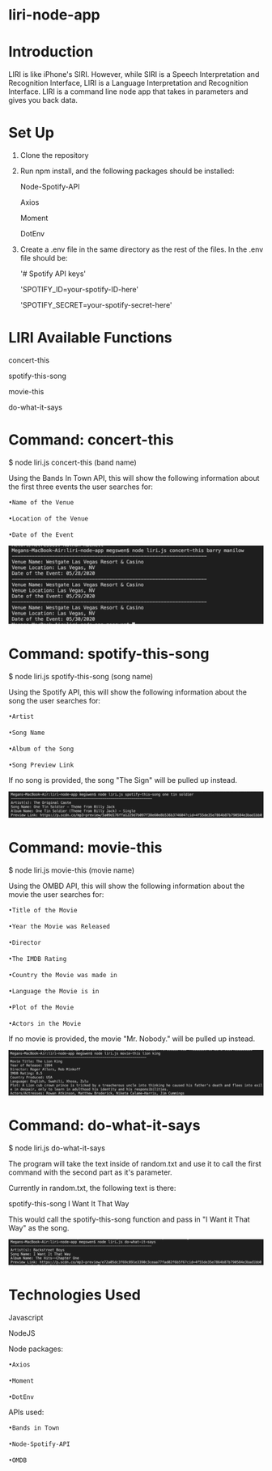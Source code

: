 # liri-node-app

# Introduction
LIRI is like iPhone's SIRI. However, while SIRI is a Speech Interpretation and Recognition Interface, LIRI is a Language Interpretation and Recognition Interface. LIRI is a command line node app that takes in parameters and gives you back data.

# Set Up
1. Clone the repository

2. Run npm install, and the following packages should be installed:

    Node-Spotify-API

    Axios

    Moment

    DotEnv

3. Create a .env file in the same directory as the rest of the files. In the .env file should be:

    '# Spotify API keys'

    'SPOTIFY_ID=your-spotify-ID-here'

    'SPOTIFY_SECRET=your-spotify-secret-here'

# LIRI Available Functions
concert-this

spotify-this-song

movie-this

do-what-it-says

# Command: concert-this
$ node liri.js concert-this (band name)

Using the Bands In Town API, this will show the following information about the first three events the user searches for:

    •Name of the Venue

    •Location of the Venue

    •Date of the Event

![](images/concert-this.png)

# Command: spotify-this-song
$ node liri.js spotify-this-song (song name)

Using the Spotify API, this will show the following information about the song the user searches for:

    •Artist

    •Song Name

    •Album of the Song

    •Song Preview Link

If no song is provided, the song "The Sign" will be pulled up instead.

![](images/spotify-this-song.png)

# Command: movie-this
$ node liri.js movie-this (movie name)

Using the OMBD API, this will show the following information about the movie the user searches for:

    •Title of the Movie

    •Year the Movie was Released

    •Director

    •The IMDB Rating

    •Country the Movie was made in

    •Language the Movie is in

    •Plot of the Movie

    •Actors in the Movie

If no movie is provided, the movie "Mr. Nobody." will be pulled up instead.

![](images/movie-this.png)

# Command: do-what-it-says
$ node liri.js do-what-it-says

The program will take the text inside of random.txt and use it to call the first command with the second part as it's parameter.

Currently in random.txt, the following text is there:

spotify-this-song I Want It That Way

This would call the spotify-this-song function and pass in "I Want it That Way" as the song.

![](images/do-what-it-says.png)

# Technologies Used
Javascript

NodeJS

Node packages:

    •Axios

    •Moment

    •DotEnv

APIs used:

    •Bands in Town

    •Node-Spotify-API

    •OMDB